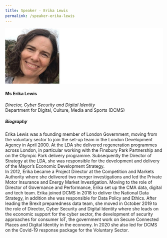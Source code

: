 ```yaml
---
title: Speaker - Erika Lewis
permalink: /speaker-erika-lewis
---
```

![Erika Lewis](/images/speakers/Erika-Lewis.jpg)

#### **Ms Erika Lewis**

*Director, Cyber Security and Digital Identity*  
Department for Digital, Culture, Media and Sports (DCMS)

##### **Biography**

Erika Lewis was a founding member of London Government, moving from the voluntary sector to join the set-up team in the London Development Agency in April 2000.  At the LDA she delivered regeneration programmes across London, in particular working with the Finsbury Park Partnership and on the Olympic Park delivery programme.  Subsequently the Director of Strategy at the LDA, she was responsible for the development and delivery of the Mayor’s Economic Development Strategy.  
In 2012, Erika became a Project Director at the Competition and Markets Authority where she delivered two merger investigations and led the Private Motor Insurance and Energy Market Investigation. Moving to the role of Director of Governance and Performance, Erika set up the CMA data, digital and tech team. 
Erika joined DCMS in 2018 to deliver the National Data Strategy, in addition she was responsible for Data Policy and Ethics. After leading the Brexit preparedness data team, she moved in October 2019 to the role of Director, Cyber Security and Digital Identity where she leads on the economic support for the cyber sector, the development of security approaches for consumer IoT, the government work on Secure Connected Places and Digital Identity in the economy.  In 2020 she also led for DCMS on the Covid-19 response package for the Voluntary Sector.